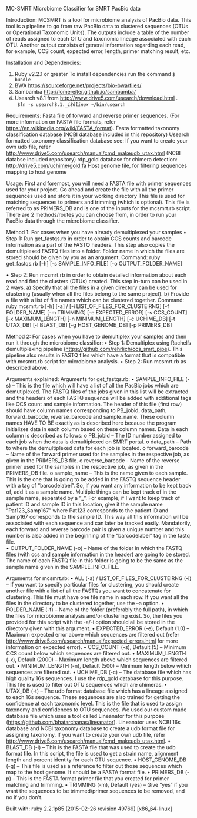 MC-SMRT
Microbiome Classifier for SMRT PacBio data

Introduction:
MCSMRT is a tool for microbiome analysis of PacBio data. This tool is a pipeline to go from raw PacBio data to clustered sequences (OTUs or Operational Taxonomic Units).  The outputs include a table of the number of reads assigned to each OTU and taxonomic lineage associated with each OTU. Another output consists of general information regarding each read, for example, CCS count, expected error, length, primer matching result, etc. 

Installation and Dependencies: 
1) Ruby v2.2.1 or greater
	To install dependencies run the command 
	<code>$ bundle </code>
2) BWA https://sourceforge.net/projects/bio-bwa/files/
3) Sambamba http://lomereiter.github.io/sambamba/
4) Usearch v8.1 from http://www.drive5.com/usearch/download.html .  
	<code> $ln -s usearch8.1.*_i86linux* ~/bin/usearch </code>

Requirements:
Fasta file of forward and reverse primer sequences. (For more information on FASTA file formats, refer https://en.wikipedia.org/wiki/FASTA_format).
Fasta formatted taxonomy classification database (NCBI database included in this repository)
Usearch formatted taxonomy classification database see: If you want to create your own udb file, refer http://www.drive5.com/usearch/manual/cmd_makeudb_utax.html (NCBI databse included repository)
rdp_gold database for chimera detection: http://drive5.com/uchime/gold.fa
Host genome file, for filtering sequences mapping to host genome

Usage: 
First and foremost, you will need a FASTA file with primer sequences used for your project. Go ahead and create the file with all the primer sequences used and store it in your working directory 
This file is used for matching sequences to primers and trimming (which is optional). This file is referred to as PRIMERS_DB and is one of the inputs for the mcsmrt.rb script.
There are 2 methods/routes you can choose from, in order to run your PacBio data through the microbiome classifier. 

Method 1: For cases when you have already demultiplexed your samples
•	Step 1: Run get_fastqs.rb in order to obtain CCS counts and barcode information as a part of the FASTQ headers. This step also copies the demultiplexed FASTQ files into a folder. Folder name in which the files are stored should be given by you as an argument.
Command:
ruby get_fastqs.rb [-h]
[-s SAMPLE_INFO_FILE] [-o OUTPUT_FOLDER_NAME] 

•	Step 2: Run mcsmrt.rb in order to obtain detailed information about each read and find the clusters (OTUs) created. This step in-turn can be used in 2 ways. 
a)	Specify that all the files in a given directory can be used for clustering (usually when all the files belong to the same project).
b)	Provide a file with a list of file names which can be clustered together.
Command:
ruby mcsmrt.rb [-h]
[-a] / [-i LIST_OF_FILES_FOR_CLUSTEIRNG] [-f FOLDER_NAME] [-m TRIMMING]
[-e EXPECTED_ERROR] [-s CCS_COUNT] [-x MAXIMUM_LENGTH] [-n MINIMUM_LENGTH]
[-c UCHIME_DB] [-t UTAX_DB] [-l BLAST_DB] [-g HOST_GENOME_DB] [-p PRIMERS_DB]                                                                                    

Method 2: For cases when you have to demultiplex your samples and then run it through the microbiome classifier:
•	Step 1: Demultiplex using Rachel’s demultiplexing pipeline (https://github.com/rehrlich/ccs_smrt_pipe). This pipeline also results in FASTQ files which have a format that is compatible with mcsmrt.rb script for microbiome analysis. 
•	Step 2: Run mcsmrt.rb as described above. 

Arguments explained:
Arguments for get_fastqs.rb:
•	SAMPLE_INFO_FILE (-s) – This is the file which will have a list of all the PacBio jobs which are demutiplexed. The FASTQ files of the jobs given in this list will be extracted and the headers of each FASTQ sequence will be added with additional tags like CCS count and sample information. The header of this file (first row) should have column names corresponding to PB_jobid, data_path, forward_barcode, reverse_barcode and sample_name. These column names HAVE TO BE exactly as is described here because the program initializes data in each column based on these column names. Data in each column is described as follows:
o	PB_jobid – The ID number assigned to each job when the data is demultiplexed on SMRT portal. 
o	data_path – Path to where the demultiplexed data for each job is located. 
o	forward_barcode – Name of the forward primer used for the samples in the respective job, as given in the PRIMERS_DB file.
o	reverse_barcode - Name of the reverse primer used for the samples in the respective job, as given in the PRIMERS_DB file.
o	sample_name – This is the name given to each sample. This is the one that is going to be added in the FASTQ sequence header with a tag of “barcodelabel”. So, if you want any information to be kept track of, add it as a sample name. Multiple things can be kept track of in the sample name, separated by a “_”. For example, if I want to keep track of patient ID and sample ID in this location, give it the sample name “Pat123_Samp167” where Pat123 corresponds to the patient ID and Samp167 corresponds to the sample ID. This way all this information will be associated with each sequence and can later be tracked easily. Mandatorily, each forward and reverse barcode pair is given a unique number and this number is also added in the beginning of the “barcodelabel” tag in the fastq file.  
•	OUTPUT_FOLDER_NAME (-o) – Name of the folder in which the FASTQ files (with ccs and sample information in the header) are going to be stored. The name of each FASTQ file in this folder is going to be the same as the sample name given in the SAMPLE_INFO_FILE. 

Arguments for mcsmrt.rb:
•	ALL (-a) / LIST_OF_FILES_FOR_CLUSTEIRNG (-i) – If you want to specify particular files for clustering, you should create another file with a list of all the FASTQs you want to concatenate for clustering. This file must have one file name in each row.  If you want all the files in the directory to be clustered together, use the –a option. 
•	FOLDER_NAME (-f) – Name of the folder (preferably the full path), in which the files for microbiome analysis and/or clustering exist. So, the files you provided for this script with the -a/-i option should all be stored in the directory given with this argument. 
•	EXPECTED_ERROR (-e), Default (1.0) – Maximum expected error above which sequences are filtered out (refer  http://www.drive5.com/usearch/manual/expected_errors.html for more information on expected error).
•	CCS_COUNT (-s), Default (5) – Minimum CCS count below which sequences are filtered out. 
•	MAXIMUM_LENGTH (-x), Default (2000) – Maximum length above which sequences are filtered out. 
•	MINIMUM_LENGTH (-n), Default (500) – Minimum length below which sequences are filtered out. 
•	UCHIME_DB (-c) – The database file which has high quality 16s sequences. I use the rdp_gold database for this purpose. This file is used to filter out OTU sequences which are chimeras. 
•	UTAX_DB (-t) – The udb format database file which has a lineage assigned to each 16s sequence. These sequences are also trained for getting the confidence at each taxonomic level. This is the file that is used to assign taxonomy and confidences to OTU sequences.
We used our custom made database file which uses a tool called Lineanator for this purpose (https://github.com/bhatarchanas/lineanator). Lineanator uses NCBI 16s database and NCBI taxonomy database to create a udb format file for assigning taxonomy. If you want to create your own udb file, refer http://www.drive5.com/usearch/manual/cmd_makeudb_utax.html. 
•	BLAST_DB (-l) – This is the FASTA file that was used to create the udb format file. In this script, the file is used to get a strain name, alignment length and percent identity for each OTU sequence. 
•	HOST_GENOME_DB (-g) – This file is used as a reference to filter out those sequences which map to the host genome. It should be a FASTA format file. 
•	PRIMERS_DB (-p) – This is the FASTA format primer file that you created for primer matching and trimming.
•	TRIMMING (-m), Default (yes) – Give “yes” if you want the sequences to be trimmed/primer sequences to be removed, and no if you don’t. 

Built with:
ruby 2.2.1p85 (2015-02-26 revision 49769) [x86_64-linux]
